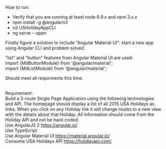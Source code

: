 How to run:
- Verify that you are running at least node 6.9.x and npm 3.x.x
- npm install -g @angular/cli
- cd USHolidayAppCLI
- ng serve --open


Finally figure a solution to include "Angular Material UI":  start a new app using Angular CLI and problem solved.<br />

"list" and "button" features from Angular Material UI are used:<br />
import {MdButtonModule} from '@angular/material';<br />
import {MdListModule} from '@angular/material';<br />

Should meet all requirments this time.<br /><br />




Requirement:  <br />
Build a 2-route Single Page Application using the following technologies and API. The homepage should display a list of all 2015 USA Holidays as links. When you click on any Holiday link it will change routes to a new view with the details about that Holiday. All information should come from the Holiday API and not be hard-coded.
 <br />
Use AngularJS 2 https://angular.io/ <br />
Use TypeScript<br />
Use Angular Material UI https://material.angular.io/ <br />
Consume USA Holidays API https://holidayapi.com/<br /> 